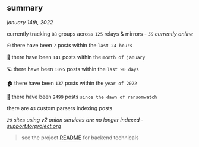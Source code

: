 
## summary
_january 14th, 2022_

currently tracking `88` groups across `125` relays & mirrors - _`58` currently online_

⏲ there have been `7` posts within the `last 24 hours`

🦈 there have been `141` posts within the `month of january`

🪐 there have been `1095` posts within the `last 90 days`

🏚 there have been `137` posts within the `year of 2022`

🦕 there have been `2499` posts `since the dawn of ransomwatch`

there are `43` custom parsers indexing posts

_`20` sites using v2 onion services are no longer indexed - [support.torproject.org](https://support.torproject.org/onionservices/v2-deprecation/)_

> see the project [README](https://github.com/thetanz/ransomwatch#ransomwatch--) for backend technicals
